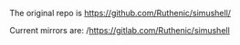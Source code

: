 The original repo is https://github.com/Ruthenic/simushell/

Current mirrors are:
/https://gitlab.com/Ruthenic/simushell
